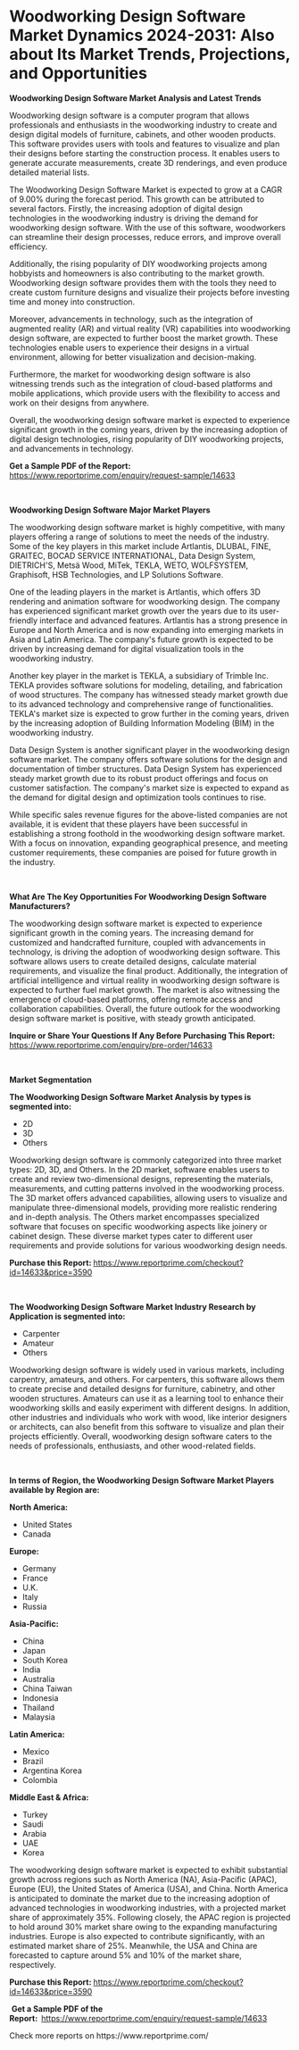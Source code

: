 <p><h1>Woodworking Design Software Market Dynamics 2024-2031: Also about Its Market Trends, Projections, and Opportunities</h1></p><p><strong>Woodworking Design Software Market Analysis and Latest Trends</strong></p>
<p><p>Woodworking design software is a computer program that allows professionals and enthusiasts in the woodworking industry to create and design digital models of furniture, cabinets, and other wooden products. This software provides users with tools and features to visualize and plan their designs before starting the construction process. It enables users to generate accurate measurements, create 3D renderings, and even produce detailed material lists.</p><p>The Woodworking Design Software Market is expected to grow at a CAGR of 9.00% during the forecast period. This growth can be attributed to several factors. Firstly, the increasing adoption of digital design technologies in the woodworking industry is driving the demand for woodworking design software. With the use of this software, woodworkers can streamline their design processes, reduce errors, and improve overall efficiency.</p><p>Additionally, the rising popularity of DIY woodworking projects among hobbyists and homeowners is also contributing to the market growth. Woodworking design software provides them with the tools they need to create custom furniture designs and visualize their projects before investing time and money into construction.</p><p>Moreover, advancements in technology, such as the integration of augmented reality (AR) and virtual reality (VR) capabilities into woodworking design software, are expected to further boost the market growth. These technologies enable users to experience their designs in a virtual environment, allowing for better visualization and decision-making.</p><p>Furthermore, the market for woodworking design software is also witnessing trends such as the integration of cloud-based platforms and mobile applications, which provide users with the flexibility to access and work on their designs from anywhere.</p><p>Overall, the woodworking design software market is expected to experience significant growth in the coming years, driven by the increasing adoption of digital design technologies, rising popularity of DIY woodworking projects, and advancements in technology.</p></p>
<p><strong>Get a Sample PDF of the Report:&nbsp;</strong> <a href="https://www.reportprime.com/enquiry/request-sample/14633">https://www.reportprime.com/enquiry/request-sample/14633</a></p>
<p>&nbsp;</p>
<p><strong>Woodworking Design Software Major Market Players</strong></p>
<p><p>The woodworking design software market is highly competitive, with many players offering a range of solutions to meet the needs of the industry. Some of the key players in this market include Artlantis, DLUBAL, FINE, GRAITEC, BOCAD SERVICE INTERNATIONAL, Data Design System, DIETRICH'S, Metsä Wood, MiTek, TEKLA, WETO, WOLFSYSTEM, Graphisoft, HSB Technologies, and LP Solutions Software.</p><p>One of the leading players in the market is Artlantis, which offers 3D rendering and animation software for woodworking design. The company has experienced significant market growth over the years due to its user-friendly interface and advanced features. Artlantis has a strong presence in Europe and North America and is now expanding into emerging markets in Asia and Latin America. The company's future growth is expected to be driven by increasing demand for digital visualization tools in the woodworking industry.</p><p>Another key player in the market is TEKLA, a subsidiary of Trimble Inc. TEKLA provides software solutions for modeling, detailing, and fabrication of wood structures. The company has witnessed steady market growth due to its advanced technology and comprehensive range of functionalities. TEKLA's market size is expected to grow further in the coming years, driven by the increasing adoption of Building Information Modeling (BIM) in the woodworking industry.</p><p>Data Design System is another significant player in the woodworking design software market. The company offers software solutions for the design and documentation of timber structures. Data Design System has experienced steady market growth due to its robust product offerings and focus on customer satisfaction. The company's market size is expected to expand as the demand for digital design and optimization tools continues to rise.</p><p>While specific sales revenue figures for the above-listed companies are not available, it is evident that these players have been successful in establishing a strong foothold in the woodworking design software market. With a focus on innovation, expanding geographical presence, and meeting customer requirements, these companies are poised for future growth in the industry.</p></p>
<p>&nbsp;</p>
<p><strong>What Are The Key Opportunities For Woodworking Design Software Manufacturers?</strong></p>
<p><p>The woodworking design software market is expected to experience significant growth in the coming years. The increasing demand for customized and handcrafted furniture, coupled with advancements in technology, is driving the adoption of woodworking design software. This software allows users to create detailed designs, calculate material requirements, and visualize the final product. Additionally, the integration of artificial intelligence and virtual reality in woodworking design software is expected to further fuel market growth. The market is also witnessing the emergence of cloud-based platforms, offering remote access and collaboration capabilities. Overall, the future outlook for the woodworking design software market is positive, with steady growth anticipated.</p></p>
<p><strong>Inquire or Share Your Questions If Any Before Purchasing This Report:</strong> <a href="https://www.reportprime.com/enquiry/pre-order/14633">https://www.reportprime.com/enquiry/pre-order/14633</a></p>
<p>&nbsp;</p>
<p><strong>Market Segmentation</strong></p>
<p><strong>The Woodworking Design Software Market Analysis by types is segmented into:</strong></p>
<p><ul><li>2D</li><li>3D</li><li>Others</li></ul></p>
<p><p>Woodworking design software is commonly categorized into three market types: 2D, 3D, and Others. In the 2D market, software enables users to create and review two-dimensional designs, representing the materials, measurements, and cutting patterns involved in the woodworking process. The 3D market offers advanced capabilities, allowing users to visualize and manipulate three-dimensional models, providing more realistic rendering and in-depth analysis. The Others market encompasses specialized software that focuses on specific woodworking aspects like joinery or cabinet design. These diverse market types cater to different user requirements and provide solutions for various woodworking design needs.</p></p>
<p><strong>Purchase this Report:&nbsp;</strong><a href="https://www.reportprime.com/checkout?id=14633&price=3590">https://www.reportprime.com/checkout?id=14633&price=3590</a></p>
<p>&nbsp;</p>
<p><strong>The Woodworking Design Software Market Industry Research by Application is segmented into:</strong></p>
<p><ul><li>Carpenter</li><li>Amateur</li><li>Others</li></ul></p>
<p><p>Woodworking design software is widely used in various markets, including carpentry, amateurs, and others. For carpenters, this software allows them to create precise and detailed designs for furniture, cabinetry, and other wooden structures. Amateurs can use it as a learning tool to enhance their woodworking skills and easily experiment with different designs. In addition, other industries and individuals who work with wood, like interior designers or architects, can also benefit from this software to visualize and plan their projects efficiently. Overall, woodworking design software caters to the needs of professionals, enthusiasts, and other wood-related fields.</p></p>
<p>&nbsp;</p>
<p><strong>In terms of Region, the Woodworking Design Software Market Players available by Region are:</strong></p>
<p>
    <p> <strong> North America: </strong>
        <ul>
            <li>United States</li>
            <li>Canada</li>
        </ul>
        </p> 
    <p> <strong> Europe: </strong>
        <ul>
            <li>Germany</li>
            <li>France</li>
            <li>U.K.</li>
            <li>Italy</li>
            <li>Russia</li>
        </ul>
        </p> 
    <p> <strong> Asia-Pacific: </strong>
        <ul>
            <li>China</li>
            <li>Japan</li>
            <li>South Korea</li>
            <li>India</li>
            <li>Australia</li>
            <li>China Taiwan</li>
            <li>Indonesia</li>
            <li>Thailand</li>
            <li>Malaysia</li>
        </ul>
        </p> 
    <p> <strong> Latin America: </strong>
        <ul>
            <li>Mexico</li>
            <li>Brazil</li>
            <li>Argentina Korea</li>
            <li>Colombia</li>
        </ul>
        </p> 
    <p> <strong> Middle East & Africa: </strong>
        <ul>
            <li>Turkey</li>
            <li>Saudi</li>
            <li>Arabia</li>
            <li>UAE</li>
            <li>Korea</li>
        </ul>
    </p>
    </p>
<p><p>The woodworking design software market is expected to exhibit substantial growth across regions such as North America (NA), Asia-Pacific (APAC), Europe (EU), the United States of America (USA), and China. North America is anticipated to dominate the market due to the increasing adoption of advanced technologies in woodworking industries, with a projected market share of approximately 35%. Following closely, the APAC region is projected to hold around 30% market share owing to the expanding manufacturing industries. Europe is also expected to contribute significantly, with an estimated market share of 25%. Meanwhile, the USA and China are forecasted to capture around 5% and 10% of the market share, respectively.</p></p>
<p><strong>Purchase this Report: </strong><a href="https://www.reportprime.com/checkout?id=14633&price=3590">https://www.reportprime.com/checkout?id=14633&price=3590</a></p>
<p>&nbsp;<strong>Get a Sample PDF of the Report:&nbsp;&nbsp;</strong><a href="https://www.reportprime.com/enquiry/request-sample/14633">https://www.reportprime.com/enquiry/request-sample/14633</a></p>
<p><strong></strong></p>
<p>Check more reports on https://www.reportprime.com/</p>